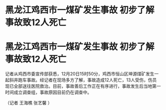 # 黑龙江鸡西市一煤矿发生事故 初步了解事故致12人死亡

# 黑龙江鸡西市一煤矿发生事故 初步了解事故致12人死亡

记者从鸡西市委宣传部获悉，12月20日15时50分，鸡西市恒山区坤源煤矿发生一起斜井跑车事故。经记者在现场多方了解，事故造成12人死亡，13人受伤，伤员现已全部送往医院救治。目前，事故善后工作正在有序进行，事故发生后当地第一时间成立调查组，事故原因目前仍在调查中。

（记者 王海樵 张艺馨 ）

